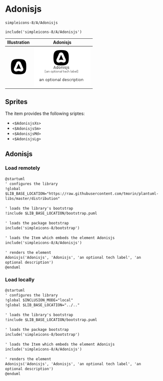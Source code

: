 # Adonisjs


```text
simpleicons-8/A/Adonisjs
```

```text
include('simpleicons-8/A/Adonisjs')
```



| Illustration | Adonisjs |
| :---: | :---: |
| ![illustration for Illustration](../../simpleicons-8/A/Adonisjs.png) | ![illustration for Adonisjs](../../simpleicons-8/A/Adonisjs.Local.png) |



## Sprites
The item provides the following sriptes:

- `<$AdonisjsXs>`
- `<$AdonisjsSm>`
- `<$AdonisjsMd>`
- `<$AdonisjsLg>`





## Adonisjs

### Load remotely
```plantuml
@startuml
' configures the library
!global $LIB_BASE_LOCATION="https://raw.githubusercontent.com/tmorin/plantuml-libs/master/distribution"

' loads the library's bootstrap
!include $LIB_BASE_LOCATION/bootstrap.puml

' loads the package bootstrap
include('simpleicons-8/bootstrap')

' loads the Item which embeds the element Adonisjs
include('simpleicons-8/A/Adonisjs')

' renders the element
Adonisjs('Adonisjs', 'Adonisjs', 'an optional tech label', 'an optional description')
@enduml
```

### Load locally
```plantuml
@startuml
' configures the library
!global $INCLUSION_MODE="local"
!global $LIB_BASE_LOCATION="../.."

' loads the library's bootstrap
!include $LIB_BASE_LOCATION/bootstrap.puml

' loads the package bootstrap
include('simpleicons-8/bootstrap')

' loads the Item which embeds the element Adonisjs
include('simpleicons-8/A/Adonisjs')

' renders the element
Adonisjs('Adonisjs', 'Adonisjs', 'an optional tech label', 'an optional description')
@enduml
```

